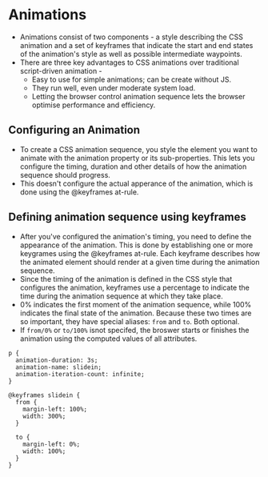 # Animations 
- Animations consist of two components - a style describing the CSS animation and a set of keyframes that indicate the start and end states of the animation's style as well as possible intermediate waypoints.
- There are three key advantages to CSS animations over traditional script-driven animation -
  - Easy to use for simple animations; can be create without JS. 
  - They run well, even under moderate system load. 
  - Letting the browser control animation sequence lets the browser optimise performance and efficiency. 

## Configuring an Animation 
- To create a CSS animation sequence, you style the element you want to animate with the animation property or its sub-properties. This lets you configure the timing, duration and other details of how the animation sequence should progress. 
- This doesn't configure the actual apperance of the animation, which is done using the @keyframes at-rule. 

## Defining animation sequence using keyframes
- After you've configured the animation's timing, you need to define the appearance of the animation. This is done by establishing one or more keygrames using the @keyframes at-rule. Each keyframe describes how the animated element should render at a given time during the animation sequence.
- Since the timing of the animation is defined in the CSS style that configures the animation, keyframes use a percentage to indicate the time during the animation sequence at which they take place. 
- 0% indicates the first moment of the animation sequence, while 100% indicates the final state of the animation. Because these two times are so important, they have special aliases: `from` and `to`. Both optional. 
- If `from/0%` or `to/100%` isnot specifed, the broswer starts or finishes the animation using the computed values of all attributes. 

```
p {
  animation-duration: 3s;
  animation-name: slidein;
  animation-iteration-count: infinite;
}
```

```
@keyframes slidein {
  from {
    margin-left: 100%;
    width: 300%;
  }

  to {
    margin-left: 0%;
    width: 100%;
  }
}
```
